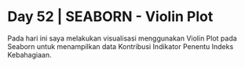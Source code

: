 # Day 52 | SEABORN - Violin Plot
Pada hari ini saya melakukan visualisasi menggunakan Violin Plot pada Seaborn untuk menampilkan data Kontribusi Indikator Penentu Indeks Kebahagiaan.